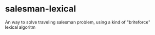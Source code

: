 # salesman-lexical
An way to solve traveling salesman problem, using a kind of "briteforce" lexical algoritm
